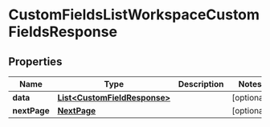 

# CustomFieldsListWorkspaceCustomFieldsResponse


## Properties

| Name | Type | Description | Notes |
|------------ | ------------- | ------------- | -------------|
|**data** | [**List&lt;CustomFieldResponse&gt;**](CustomFieldResponse.md) |  |  [optional] |
|**nextPage** | [**NextPage**](NextPage.md) |  |  [optional] |




